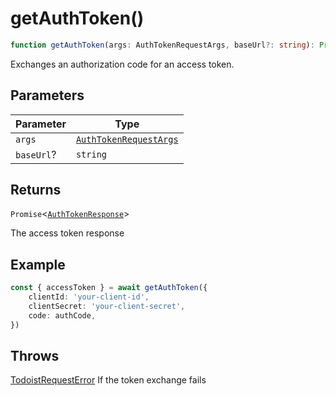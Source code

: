 # getAuthToken()

```ts
function getAuthToken(args: AuthTokenRequestArgs, baseUrl?: string): Promise<AuthTokenResponse>
```

Exchanges an authorization code for an access token.

## Parameters

| Parameter  | Type                                                              |
| ---------- | ----------------------------------------------------------------- |
| `args`     | [`AuthTokenRequestArgs`](../type-aliases/AuthTokenRequestArgs.md) |
| `baseUrl`? | `string`                                                          |

## Returns

`Promise`\<[`AuthTokenResponse`](../type-aliases/AuthTokenResponse.md)\>

The access token response

## Example

```typescript
const { accessToken } = await getAuthToken({
    clientId: 'your-client-id',
    clientSecret: 'your-client-secret',
    code: authCode,
})
```

## Throws

[TodoistRequestError](../classes/TodoistRequestError.md) If the token exchange fails
